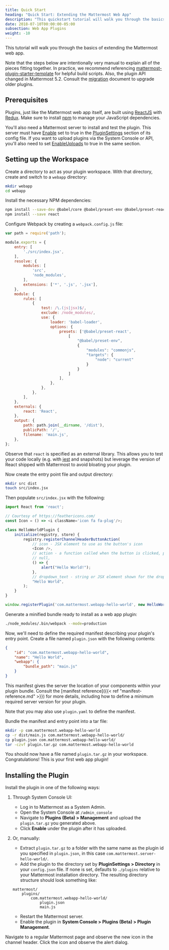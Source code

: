 ```yaml
---
title: Quick Start
heading: "Quick Start: Extending the Mattermost Web App"
description: "This quickstart tutorial will walk you through the basics of extending the Mattermost web app using plugins."
date: 2018-07-10T00:00:00-05:00
subsection: Web App Plugins
weight: -10
---
```


This tutorial will walk you through the basics of extending the Mattermost web app.

Note that the steps below are intentionally very manual to explain all of the pieces fitting together. In practice, we recommend referencing [mattermost-plugin-starter-template](https://github.com/mattermost/mattermost-plugin-starter-template) for helpful build scripts. Also, the plugin API changed in Mattermost 5.2. Consult the [migration](/extend/plugins/migration/) document to upgrade older plugins.

## Prerequisites

Plugins, just like the Mattermost web app itself, are built using [ReactJS](https://reactjs.org/) with [Redux](https://redux.js.org/). Make sure to install [npm](https://www.npmjs.com/get-npm) to manage your JavaScript dependencies.

You'll also need a Mattermost server to install and test the plugin. This server must have [Enable](https://docs.mattermost.com/administration/config-settings.html#enable-plugins) set to true in the [PluginSettings](https://docs.mattermost.com/administration/config-settings.html#plugins-beta) section of its config file. If you want to upload plugins via the System Console or API, you'll also need to set [EnableUploads](https://docs.mattermost.com/administration/config-settings.html#enable-plugin-uploads) to true in the same section.

## Setting up the Workspace

Create a directory to act as your plugin workspace. With that directory, create and switch to a `webapp` directory:

```bash
mkdir webapp
cd webapp
```

Install the necessary NPM dependencies:

```bash
npm install --save-dev @babel/core @babel/preset-env @babel/preset-react babel-loader webpack webpack-cli
npm install --save react
```

Configure Webpack by creating a `webpack.config.js` file:

```js
var path = require('path');

module.exports = {
    entry: [
        './src/index.jsx',
    ],
    resolve: {
        modules: [
            'src',
            'node_modules',
        ],
        extensions: ['*', '.js', '.jsx'],
    },
    module: {
        rules: [
            {
                test: /\.(js|jsx)$/,
                exclude: /node_modules/,
                use: {
                    loader: 'babel-loader',
                    options: {
                        presets: ['@babel/preset-react',
                            [
                                "@babel/preset-env",
                                {
                                    "modules": "commonjs",
                                    "targets": {
                                        "node": "current"
                                    }
                                }
                            ]
                        ],
                    },
                },
            },
        ],
    },
    externals: {
        react: 'React',
    },
    output: {
        path: path.join(__dirname, '/dist'),
        publicPath: '/',
        filename: 'main.js',
    },
};
```

Observe that `react` is specified as an external library. This allows you to test your code locally (e.g. with [jest](https://jestjs.io/) and snapshots) but leverage the version of React shipped with Mattermost to avoid bloating your plugin.

Now create the entry point file and output directory:
```bash
mkdir src dist
touch src/index.jsx
```

Then populate `src/index.jsx` with the following:
```js
import React from 'react';

// Courtesy of https://feathericons.com/
const Icon = () => <i className='icon fa fa-plug'/>;

class HelloWorldPlugin {
    initialize(registry, store) {
        registry.registerChannelHeaderButtonAction(
            // icon - JSX element to use as the button's icon
            <Icon />,
            // action - a function called when the button is clicked, passed the channel and channel member as arguments
            // null,
            () => {
                alert("Hello World!");
            },
            // dropdown_text - string or JSX element shown for the dropdown button description
            "Hello World",
        );
    }
}

window.registerPlugin('com.mattermost.webapp-hello-world', new HelloWorldPlugin());
```

Generate a minified bundle ready to install as a web app plugin:

```bash
./node_modules/.bin/webpack --mode=production
```

Now, we'll need to define the required manifest describing your plugin's entry point. Create a file named `plugin.json` with the following contents:

```json
{
    "id": "com.mattermost.webapp-hello-world",
    "name": "Hello World",
    "webapp": {
        "bundle_path": "main.js"
    }
}
```

This manifest gives the server the location of your components within your plugin bundle. Consult the [manifest reference]({{< ref "manifest-reference.md" >}}) for more details, including how to define a minimum required server version for your plugin.

Note that you may also use `plugin.yaml` to define the manifest.

Bundle the manifest and entry point into a tar file:

```bash
mkdir -p com.mattermost.webapp-hello-world
cp -r dist/main.js com.mattermost.webapp-hello-world/
cp plugin.json com.mattermost.webapp-hello-world/
tar -czvf plugin.tar.gz com.mattermost.webapp-hello-world
```

You should now have a file named `plugin.tar.gz` in your workspace. Congratulations! This is your first web app plugin!

## Installing the Plugin

Install the plugin in one of the following ways:

1) Through System Console UI:

    - Log in to Mattermost as a System Admin.
    - Open the System Console at `/admin_console`
    - Navigate to **Plugins (Beta) > Management** and upload the `plugin.tar.gz` you generated above.
    - Click **Enable** under the plugin after it has uploaded.

2) Or, manually:

    - Extract `plugin.tar.gz` to a folder with the same name as the plugin id you specified in ``plugin.json``, in this case `com.mattermost.server-hello-world/`.
    - Add the plugin to the directory set by **PluginSettings > Directory** in your ``config.json`` file. If none is set, defaults to `./plugins` relative to your Mattermost installation directory. The resulting directory structure should look something like:

    ```
    mattermost/
        plugins/
            com.mattermost.webapp-hello-world/
                plugin.json
                main.js
    ```
    - Restart the Mattermost server.
    - Enable the plugin in **System Console > Plugins (Beta) > Plugin Management**.

Navigate to a regular Mattermost page and observe the new icon in the channel header. Click the icon and observe the alert dialog.
